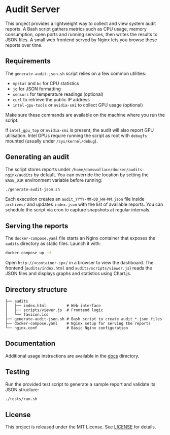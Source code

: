 # Audit Server

This project provides a lightweight way to collect and view system audit reports. A Bash script gathers metrics such as CPU usage, memory consumption, open ports and running services, then writes the results to JSON files. A small web frontend served by Nginx lets you browse these reports over time.

## Requirements

The `generate-audit-json.sh` script relies on a few common utilities:

- `mpstat` and `bc` for CPU statistics
- `jq` for JSON formatting
- `sensors` for temperature readings (optional)
- `curl` to retrieve the public IP address
- `intel-gpu-tools` or `nvidia-smi` to collect GPU usage (optional)

Make sure these commands are available on the machine where you run the script.

If `intel_gpu_top` or `nvidia-smi` is present, the audit will also report GPU utilisation. Intel GPUs require running the script as
root with `debugfs` mounted (usually under `/sys/kernel/debug`).

## Generating an audit

The script stores reports under `/home/damswallace/docker/audits-nginx/audits` by default. You can override the location by setting the `BASE_DIR` environment variable before running:

```bash
./generate-audit-json.sh
```

Each execution creates an `audit_YYYY-MM-DD_HH-MM.json` file inside `archives/` and updates `index.json` with the list of available reports. You can schedule the script via cron to capture snapshots at regular intervals.

## Serving the reports

The `docker-compose.yaml` file starts an Nginx container that exposes the `audits` directory as static files. Launch it with:

```bash
docker-compose up -d
```

Open `http://<container-ip>/` in a browser to view the dashboard. The frontend (`audits/index.html` and `audits/scripts/viewer.js`) reads the JSON files and displays graphs and statistics using Chart.js.

## Directory structure

```
├── audits
│   ├── index.html         # Web interface
│   ├── scripts/viewer.js  # Frontend logic
│   └── favicon.ico
├── generate-audit-json.sh # Bash script to create audit_*.json files
├── docker-compose.yaml    # Nginx setup for serving the reports
└── nginx.conf             # Basic Nginx configuration
```

## Documentation

Additional usage instructions are available in the [docs](docs/USAGE.md) directory.

## Testing

Run the provided test script to generate a sample report and validate its JSON structure:

```bash
./tests/run.sh
```

## License

This project is released under the MIT License. See [LICENSE](LICENSE) for details.
